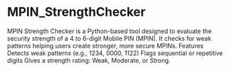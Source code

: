 # MPIN_StrengthChecker
MPIN Strength Checker is a Python-based tool designed to evaluate the security strength of a 4 to 6-digit Mobile PIN (MPIN). It checks for weak patterns helping users create stronger, more secure MPINs. Features Detects weak patterns (e.g., 1234, 0000, 1122)  Flags sequential or repetitive digits  Gives a strength rating: Weak, Moderate, or Strong.
